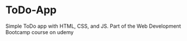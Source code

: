 # ToDo-App
Simple ToDo app with HTML, CSS, and JS. Part of the Web Development Bootcamp course on udemy
